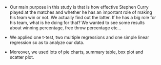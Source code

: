 - Our main purpose in this study is that is how effective Stephen Curry played at the matches and whether he has an important role of making his team win or not. We actually find out the latter. If he has a big role for his team, what is he doing for that? We wanted to see some results about winning percentage, free throw percentage etc… 

- We applied one t-test, two multiple regressions and one simple linear regression so as to analyze our data.

- Moreover, we used lots of pie charts, summary table, box plot and scatter plot.
